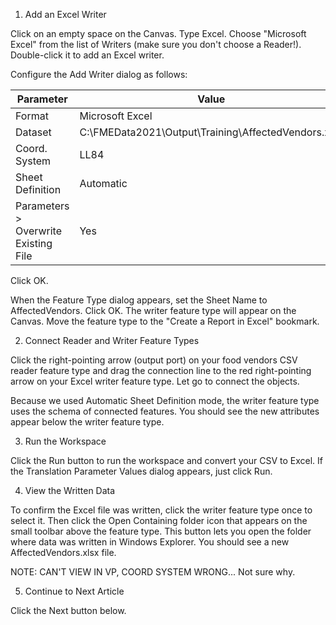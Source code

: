 1. Add an Excel Writer

Click on an empty space on the Canvas. Type Excel. Choose "Microsoft Excel" from the list of Writers (make sure you don't choose a Reader!). Double-click it to add an Excel writer.

Configure the Add Writer dialog as follows:

| Parameter                            | Value                                                   |
|--------------------------------------|---------------------------------------------------------|
| Format                               | Microsoft Excel                                         |
| Dataset                              | C:\\FMEData2021\\Output\\Training\\AffectedVendors.xlsx |
| Coord. System                        | LL84                                                    |
| Sheet Definition                     | Automatic                                               |
| Parameters > Overwrite Existing File | Yes                                                     |

Click OK.

When the Feature Type dialog appears, set the Sheet Name to AffectedVendors. Click OK. The writer feature type will appear on the Canvas. Move the feature type to the "Create a Report in Excel" bookmark.

2. Connect Reader and Writer Feature Types

Click the right-pointing arrow (output port) on your food vendors CSV reader feature type and drag the connection line to the red right-pointing arrow on your Excel writer feature type. Let go to connect the objects.

Because we used Automatic Sheet Definition mode, the writer feature type uses the schema of connected features. You should see the new attributes appear below the writer feature type.

3. Run the Workspace

Click the Run button to run the workspace and convert your CSV to Excel. If the Translation Parameter Values dialog appears, just click Run.

4. View the Written Data

To confirm the Excel file was written, click the writer feature type once to select it. Then click the Open Containing folder icon that appears on the small toolbar above the feature type. This button lets you open the folder where data was written in Windows Explorer. You should see a new AffectedVendors.xlsx file.

NOTE: CAN'T VIEW IN VP, COORD SYSTEM WRONG... Not sure why.

5. Continue to Next Article

Click the Next button below.
